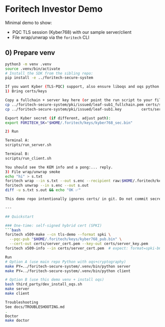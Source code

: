 # Foritech Investor Demo

Minimal demo to show:
- PQC TLS session (Kyber768) with our sample server/client
- File wrap/unwrap via the `foritech` CLI

## 0) Prepare venv

```bash
python3 -m venv .venv
source .venv/bin/activate
# Install the SDK from the sibling repo:
pip install -e ../foritech-secure-system

If you want Kyber (TLS-PQC) support, also ensure liboqs and oqs python are installed as per the main repo’s scripts/dev_install_oqs.sh.
1) Bring certs/keys

Copy a fullchain + server key here (or point the run script to your files):
cp ../foritech-secure-system/pki/issued/leaf-sub1_fullchain.pem certs/server_cert.pem
cp ../foritech-secure-system/pki/issued/leaf-sub1.key         certs/server_key.pem

Export Kyber secret (if different, adjust path):
export FORITECH_SK="$HOME/.foritech/keys/kyber768_sec.bin"

2) Run

Terminal A:
scripts/run_server.sh

Terminal B:
scripts/run_client.sh

You should see the KEM info and a pong:... reply.
3) File wrap/unwrap smoke
echo "hi" > s.txt
foritech wrap --in s.txt --out s.enc --recipient raw:$HOME/.foritech/keys/kyber768_pub.bin --kid demo
foritech unwrap --in s.enc --out s.out
diff -u s.txt s.out && echo "OK ✅"

This demo repo intentionally ignores certs/ in git. Do not commit secrets.

---

## Quickstart

### One-time: self-signed hybrid cert (SPKI)
```bash
foritech x509-make --cn tls-demo --format spki \
  --pqc-pub "$HOME/.foritech/keys/kyber768_pub.bin" \
  --cert-out certs/server_cert.pem --key-out certs/server_key.pem
foritech x509-info --in certs/server_cert.pem  # expect: format=spki-b64

Run
# Option A (use main repo Python with oqs+cryptography)
make PY=../foritech-secure-system/.venv/bin/python server
make PY=../foritech-secure-system/.venv/bin/python client

# Option B (use this demo venv + install oqs)
bash third_party/dev_install_oqs.sh
make server
make client

Troubleshooting
See docs/TROUBLESHOOTING.md
.
Doctor
make doctor

